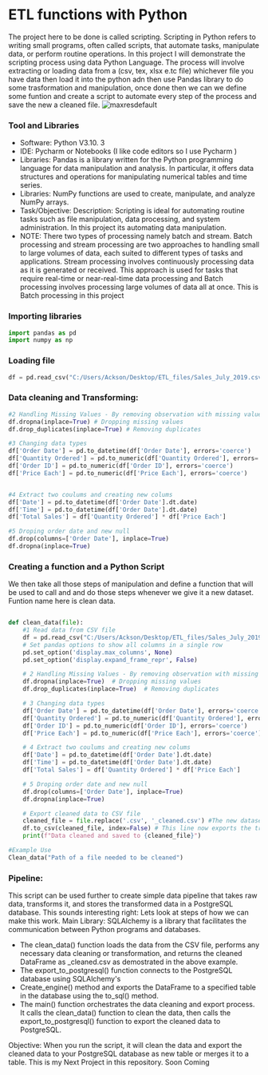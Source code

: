 # ETL functions with Python
The project here to be done is called scripting. Scripting in Python refers to writing small programs, often called scripts, that automate tasks, manipulate data, or perform routine operations. In this project I will demonstrate the scripting process using data Python Language. The process will involve extracting or loading data from a (csv, tex, xlsx e.tc file) whichever file you have data then load it into the python adn then use Pandas library to do some trasformation and manipulation, once done then we can we define some funtion and create a script to automate every step of the process and save the new a cleaned file.
![maxresdefault](https://github.com/Ackson507/ETL_Automation-with-Python/assets/84422970/f3907641-a901-4c82-b5e2-7819f92f860a)


### Tool and Libraries
- Software: Python V3.10. 3
- IDE: Pycharm or Notebooks (I like code editors so I use Pycharm )
- Libraries: Pandas is a library written for the Python programming language for data manipulation and analysis. In particular, it offers data structures and operations for manipulating numerical tables and time series.
- Libraries: NumPy functions are used to create, manipulate, and analyze NumPy arrays.
- Task/Objective: Description: Scripting is ideal for automating routine tasks such as file manipulation, data processing, and system administration. In this project its automating data manipulation.
- NOTE: There two types of processing namely batch and stream. Batch processing and stream processing are two approaches to handling small to large volumes of data, each suited to different types of tasks and applications. Stream processing involves continuously processing data as it is generated or received. This approach is used for tasks that require real-time or near-real-time data processing and Batch processing involves processing large volumes of data all at once. This is Batch processing in this project
  
### Importing libraries
```python
import pandas as pd
import numpy as np
```
### Loading file
```python
df = pd.read_csv("C:/Users/Ackson/Desktop/ETL_files/Sales_July_2019.csv")
```
### Data cleaning and Transforming:
```python
#2 Handling Missing Values - By removing observation with missing values
df.dropna(inplace=True) # Dropping missing values
df.drop_duplicates(inplace=True) # Removing duplicates

#3 Changing data types
df['Order Date'] = pd.to_datetime(df['Order Date'], errors='coerce')
df['Quantity Ordered'] = pd.to_numeric(df['Quantity Ordered'], errors='coerce')
df['Order ID'] = pd.to_numeric(df['Order ID'], errors='coerce')
df['Price Each'] = pd.to_numeric(df['Price Each'], errors='coerce')


#4 Extract two coulums and creating new colums
df['Date'] = pd.to_datetime(df['Order Date'].dt.date)
df['Time'] = pd.to_datetime(df['Order Date'].dt.date)
df['Total Sales'] = df['Quantity Ordered'] * df['Price Each']

#5 Droping order date and new null
df.drop(columns=['Order Date'], inplace=True)
df.dropna(inplace=True)
```

### Creating a function and a Python Script
We then take all those steps of manipulation and define a function that will be used to call and and do those steps whenever we give it a new dataset. Funtion name here is clean data.
```python

def clean_data(file):
    #1 Read data from CSV file
    df = pd.read_csv("C:/Users/Ackson/Desktop/ETL_files/Sales_July_2019.csv")
    # Set pandas options to show all columns in a single row
    pd.set_option('display.max_columns', None)
    pd.set_option('display.expand_frame_repr', False)

    # 2 Handling Missing Values - By removing observation with missing values
    df.dropna(inplace=True)  # Dropping missing values
    df.drop_duplicates(inplace=True)  # Removing duplicates

    # 3 Changing data types
    df['Order Date'] = pd.to_datetime(df['Order Date'], errors='coerce')
    df['Quantity Ordered'] = pd.to_numeric(df['Quantity Ordered'], errors='coerce')
    df['Order ID'] = pd.to_numeric(df['Order ID'], errors='coerce')
    df['Price Each'] = pd.to_numeric(df['Price Each'], errors='coerce')

    # 4 Extract two coulums and creating new colums
    df['Date'] = pd.to_datetime(df['Order Date'].dt.date)
    df['Time'] = pd.to_datetime(df['Order Date'].dt.date)
    df['Total Sales'] = df['Quantity Ordered'] * df['Price Each']

    # 5 Droping order date and new null
    df.drop(columns=['Order Date'], inplace=True)
    df.dropna(inplace=True)

    # Export cleaned data to CSV file 
    cleaned_file = file.replace('.csv', '_cleaned.csv') #The new dataset will be exported appended with a last name "_cleaned.csv"
    df.to_csv(cleaned_file, index=False) # This line now exports the trasformed dataset to a new dataset csv
    print(f"Data cleaned and saved to {cleaned_file}")

#Example Use
Clean_data("Path of a file needed to be cleaned")
```

### Pipeline:
This script can be used further to create simple data pipeline that takes raw data, transforms it, and stores the transformed data in a PostgreSQL database.
This sounds interesting right: Lets look at steps of how we can make this work.
Main Library: SQLAlchemy is a library that facilitates the communication between Python programs and databases. 

- The clean_data() function loads the data from the CSV file, performs any necessary data cleaning or transformation, and returns the cleaned DataFrame as _cleaned.csv as demostrated in the above example.
- The export_to_postgresql() function connects to the PostgreSQL database using SQLAlchemy's
- Create_engine() method and exports the DataFrame to a specified table in the database using the to_sql() method.
- The main() function orchestrates the data cleaning and export process. It calls the clean_data() function to clean the data, then calls the export_to_postgresql() function to export the cleaned data to PostgreSQL.
  
Objective: When you run the script, it will clean the data and export the cleaned data to your PostgreSQL database as new table or merges it to a table.
This is my Next Project in this repository.
Soon Coming



